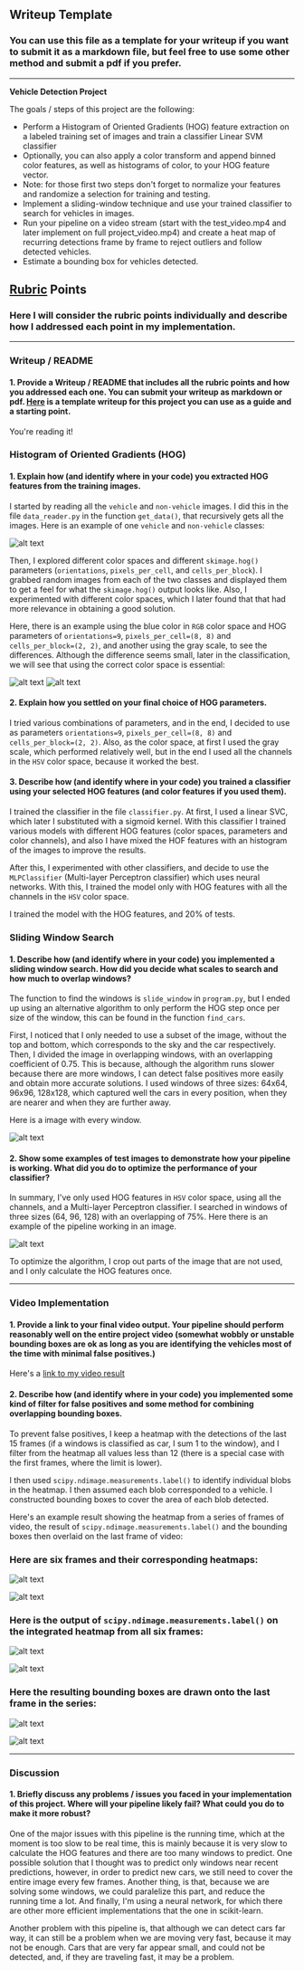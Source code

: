 ## Writeup Template
### You can use this file as a template for your writeup if you want to submit it as a markdown file, but feel free to use some other method and submit a pdf if you prefer.

---

**Vehicle Detection Project**

The goals / steps of this project are the following:

* Perform a Histogram of Oriented Gradients (HOG) feature extraction on a labeled training set of images and train a classifier Linear SVM classifier
* Optionally, you can also apply a color transform and append binned color features, as well as histograms of color, to your HOG feature vector. 
* Note: for those first two steps don't forget to normalize your features and randomize a selection for training and testing.
* Implement a sliding-window technique and use your trained classifier to search for vehicles in images.
* Run your pipeline on a video stream (start with the test_video.mp4 and later implement on full project_video.mp4) and create a heat map of recurring detections frame by frame to reject outliers and follow detected vehicles.
* Estimate a bounding box for vehicles detected.

[//]: # (Image References)
[image1]: ./output_images/car_not_car.jpg
[image2]: ./output_images/hog_example1.jpg
[image3]: ./output_images/hog_example2.jpg
[image4]: ./output_images/sliding_window.jpg
[image5]: ./output_images/example1.jpg
[image6]: ./output_images/heatmap_1.jpg
[image7]: ./output_images/heatmap_2.jpg
[image8]: ./output_images/labels_1.jpg
[image9]: ./output_images/labels_2.jpg
[image10]: ./output_images/examples2.jpg
[image11]: ./output_images/examples3.jpg
[video1]: ./output_videos/project_video.mp4

## [Rubric](https://review.udacity.com/#!/rubrics/513/view) Points
### Here I will consider the rubric points individually and describe how I addressed each point in my implementation.  

---
### Writeup / README

#### 1. Provide a Writeup / README that includes all the rubric points and how you addressed each one.  You can submit your writeup as markdown or pdf.  [Here](https://github.com/udacity/CarND-Vehicle-Detection/blob/master/writeup_template.md) is a template writeup for this project you can use as a guide and a starting point.  

You're reading it!

### Histogram of Oriented Gradients (HOG)

#### 1. Explain how (and identify where in your code) you extracted HOG features from the training images.

I started by reading all the `vehicle` and `non-vehicle` images. I did this in the file `data_reader.py` in the function `get_data()`, that recursively gets all the images. Here is an example of one `vehicle` and `non-vehicle` classes:

![alt text][image1]

Then, I explored different color spaces and different `skimage.hog()` parameters (`orientations`, `pixels_per_cell`, and `cells_per_block`).  I grabbed random images from each of the two classes and displayed them to get a feel for what the `skimage.hog()` output looks like. Also, I experimented with different color spaces, which I later found that that had more relevance in obtaining a good solution.

Here, there is an example using the blue color in `RGB` color space and HOG parameters of `orientations=9`, `pixels_per_cell=(8, 8)` and `cells_per_block=(2, 2)`, and another using the gray scale, to see the differences. Although the difference seems small, later in the classification, we will see that using the correct color space is essential:


![alt text][image2]
![alt text][image3]

#### 2. Explain how you settled on your final choice of HOG parameters.

I tried various combinations of parameters, and in the end, I decided to use as parameters `orientations=9`, `pixels_per_cell=(8, 8)` and `cells_per_block=(2, 2)`. Also, as the color space, at first I used the gray scale, which performed relatively well, but in the end I used all the channels in the `HSV` color space, because it worked the best.

#### 3. Describe how (and identify where in your code) you trained a classifier using your selected HOG features (and color features if you used them).

I trained the classifier in the file `classifier.py`. At first, I used a linear SVC, which later I substituted with a sigmoid kernel. With this classifier I trained various models with different HOG features (color spaces, parameters and color channels), and also I have mixed the HOF features with an histogram of the images to improve the results.

After this, I experimented with other classifiers, and decide to use the `MLPClassifier` (Multi-layer Perceptron classifier)  which uses neural networks. With this, I trained the model only with HOG features with all the channels in the `HSV` color space.

I trained the model with the HOG features, and 20% of tests.

### Sliding Window Search

#### 1. Describe how (and identify where in your code) you implemented a sliding window search.  How did you decide what scales to search and how much to overlap windows?

The function to find the windows is `slide_window` in `program.py`, but I ended up using an alternative algorithm to only perform the HOG step once per size of the window, this can be found in the function `find_cars`.

First, I noticed that I only needed to use a subset of the image, without the top and bottom, which corresponds to the sky and the car respectively. Then, I divided the image in overlapping windows, with an overlapping coefficient of 0.75. This is because, although the algorithm runs slower because there are more windows, I can detect false positives more easily and obtain more accurate solutions.
I used windows of three sizes: 64x64, 96x96, 128x128, which captured well the cars in every position, when they are nearer and when they are further away.

Here is a image with every window.

![alt text][image4]

#### 2. Show some examples of test images to demonstrate how your pipeline is working.  What did you do to optimize the performance of your classifier?

In summary, I've only used HOG features in `HSV` color space, using all the channels, and a Multi-layer Perceptron classifier. I searched in windows of three sizes (64, 96, 128) with an overlapping of 75%. Here there is an example of the pipeline working in an image.

![alt text][image5]

To optimize the algorithm, I crop out parts of the image that are not used, and I only calculate the HOG features once.

---

### Video Implementation

#### 1. Provide a link to your final video output.  Your pipeline should perform reasonably well on the entire project video (somewhat wobbly or unstable bounding boxes are ok as long as you are identifying the vehicles most of the time with minimal false positives.)
Here's a [link to my video result](./output_videos/project_video.mp4)

#### 2. Describe how (and identify where in your code) you implemented some kind of filter for false positives and some method for combining overlapping bounding boxes.

To prevent false positives, I keep a heatmap with the detections of the last 15 frames (if a windows is classified as car, I sum 1 to the window), and I filter from the heatmap all values less than 12 (there is a special case with the first frames, where the limit is lower).

I then used `scipy.ndimage.measurements.label()` to identify individual blobs in the heatmap.  I then assumed each blob corresponded to a vehicle.  I constructed bounding boxes to cover the area of each blob detected. 

Here's an example result showing the heatmap from a series of frames of video, the result of `scipy.ndimage.measurements.label()` and the bounding boxes then overlaid on the last frame of video:

### Here are six frames and their corresponding heatmaps:

![alt text][image6]

![alt text][image7]

### Here is the output of `scipy.ndimage.measurements.label()` on the integrated heatmap from all six frames:
![alt text][image8]

![alt text][image9]

### Here the resulting bounding boxes are drawn onto the last frame in the series:
![alt text][image10]

![alt text][image11]

---

### Discussion

#### 1. Briefly discuss any problems / issues you faced in your implementation of this project.  Where will your pipeline likely fail?  What could you do to make it more robust?

One of the major issues with this pipeline is the running time, which at the moment is too slow to be real time, this is mainly because it is very slow to calculate the HOG features and there are too many windows to predict. One possible solution that I thought was to predict only windows near recent predictions, however, in order to predict new cars, we still need to cover the entire image every few frames. Another thing, is that, because we are solving some windows, we could paralelize this part, and reduce the running time a lot. And finally, I'm using a neural network, for which there are other more efficient implementations that the one in scikit-learn.

Another problem with this pipeline is, that although we can detect cars far way, it can still be a problem when we are moving very fast, because it may not be enough. Cars that are very far appear small, and could not be detected, and, if they are traveling fast, it may be a problem.


